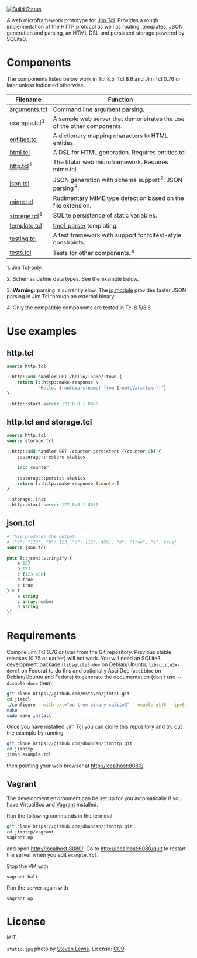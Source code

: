 [![Build Status](https://travis-ci.org/dbohdan/jimhttp.svg)](https://travis-ci.org/dbohdan/jimhttp)

A web microframework prototype for [Jim Tcl](http://jim.tcl.tk/). Provides a
rough implementation of the HTTP protocol as well as routing, templates, JSON
generation and parsing, an HTML DSL and persistent storage powered by SQLite3.

# Components

The components listed below work in Tcl 8.5, Tcl 8.6 and Jim Tcl 0.76 or later
unless indicated otherwise.

| Filename | Function |
|----------|----------|
| [arguments.tcl](arguments.tcl) | Command line argument parsing. |
| [example.tcl](example.tcl)&#x200A;<sup>1</sup> | A sample web server that demonstrates the use of the other components. |
| [entities.tcl](entities.tcl) | A dictionary mapping characters to HTML entities. |
| [html.tcl](html.tcl) | A DSL for HTML generation. Requires entities.tcl. |
| [http.tcl](http.tcl)&#x200A;<sup>1</sup> | The titular web microframework. Requires mime.tcl |
| [json.tcl](json.tcl) | JSON generation with schema support&#x200A;<sup>2</sup>. JSON parsing&#x200A;<sup>3</sup>. |
| [mime.tcl](mime.tcl) | Rudimentary MIME type detection based on the file extension. |
| [storage.tcl](storage.tcl)&#x200A;<sup>1</sup> | SQLite persistence of static variables. |
| [template.tcl](template.tcl) | [tmpl_parser](http://wiki.tcl.tk/20363) templating. |
| [testing.tcl](testing.tcl) | A test framework with support for tcltest-style constraints. |
| [tests.tcl](tests.tcl) | Tests for other components.&#x200A;<sup>4</sup> |

1\. Jim Tcl-only.

2\. Schemas define data types. See the example below.

3\. **Warning:** parsing is currently slow. The
[jq module](http://wiki.tcl.tk/11630) provides faster JSON parsing in Jim Tcl
through an external binary.

4\. Only the compatible components are tested in Tcl 8.5/8.6.

# Use examples

## http.tcl

```Tcl
source http.tcl

::http::add-handler GET /hello/:name/:town {
    return [::http::make-response \
            "Hello, $routeVars(name) from $routeVars(town)!"]
}

::http::start-server 127.0.0.1 8080
```

## http.tcl and storage.tcl

```Tcl
source http.tcl
source storage.tcl

::http::add-handler GET /counter-persistent {{counter 0}} {
    ::storage::restore-statics

    incr counter

    ::storage::persist-statics
    return [::http::make-response $counter]
}

::storage::init
::http::start-server 127.0.0.1 8080
```

## json.tcl

```Tcl
# This produces the output
# {"a": "123", "b": 123, "c": [123, 456], "d": "true", "e": true}
source json.tcl

puts [::json::stringify {
    a 123
    b 123
    c {123 456}
    d true
    e true
} 0 {
    a string
    c array:number
    d string
}]
```

# Requirements

Compile Jim Tcl 0.76 or later from the Git repository. Previous stable
releases (0.75 or earlier) will not work. You will need an SQLite3 development
package (`libsqlite3-dev` on Debian/Ubuntu, `libsqlite3x-devel` on
Fedora) to do this and optionally AsciiDoc (`asciidoc` on Debian/Ubuntu
and Fedora) to generate the documentation (don't use `--disable-docs` then).

```sh
git clone https://github.com/msteveb/jimtcl.git
cd jimtcl
./configure --with-ext="oo tree binary sqlite3" --enable-utf8 --ipv6 --disable-docs
make
sudo make install
```

Once you have installed Jim Tcl you can clone this repository and try out the
example by running

```sh
git clone https://github.com/dbohdan/jimhttp.git
cd jimhttp
jimsh example.tcl
```

then pointing your web browser at <http://localhost:8080/>.

## Vagrant

The development environment can be set up for you automatically if you
have VirtualBox and [Vagrant](https://www.vagrantup.com/downloads.html)
installed.

Run the following commands in the terminal:

```sh
git clone https://github.com/dbohdan/jimhttp.git
cd jimhttp/vagrant
vagrant up
```

and open <http://localhost:8080/>. Go to <http://localhost:8080/quit> to restart
the server when you edit `example.tcl`.

Stop the VM with

    vagrant halt

Run the server again with

    vagrant up

# License

MIT.

`static.jpg` photo by [Steven Lewis](http://notsteve.com/). License:
[CC0](https://creativecommons.org/publicdomain/zero/1.0/).
